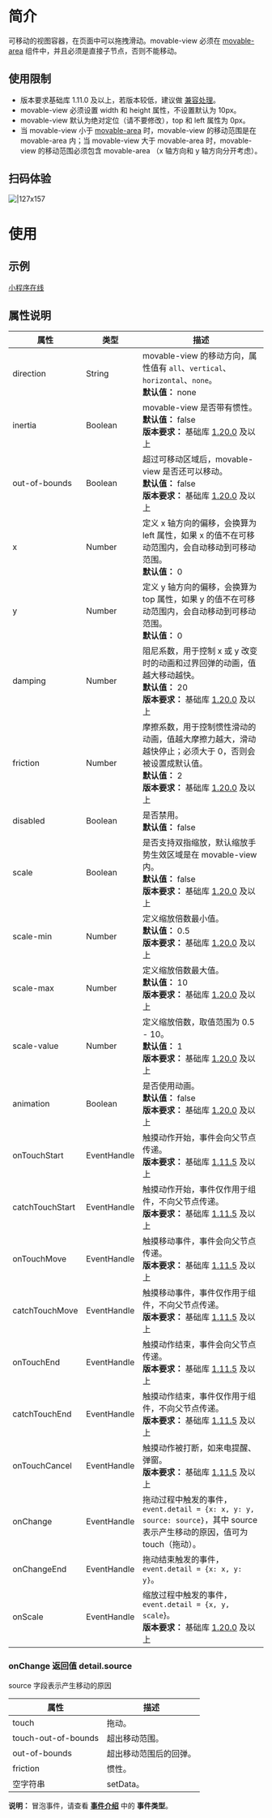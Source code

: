 # 简介
可移动的视图容器，在页面中可以拖拽滑动。movable-view 必须在 [movable-area](https://opendocs.alipay.com/mini/component/movable-area)  组件中，并且必须是直接子节点，否则不能移动。

## 使用限制
- 版本要求基础库 1.11.0 及以上，若版本较低，建议做 [兼容处理](https://opendocs.alipay.com/mini/framework/compatibility)。
- movable-view 必须设置 width 和 height 属性，不设置默认为 10px。
- movable-view 默认为绝对定位（请不要修改），top 和 left 属性为 0px。
- 当 movable-view 小于 [movable-area](https://opendocs.alipay.com/mini/component/movable-area) 时，movable-view 的移动范围是在 movable-area 内；当 movable-view 大于 movable-area 时，movable-view 的移动范围必须包含 movable-area （x 轴方向和 y 轴方向分开考虑）。

## 扫码体验
![|127x157](https://gw.alipayobjects.com/mdn/rms_d929c6/afts/img/A*V9IxRbitTwkAAAAAAAAAAABjARQnAQ#align=left&display=inline&height=158&margin=%5Bobject%20Object%5D&originHeight=1906&originWidth=1540&status=done&style=none&width=128)

# 使用

## 示例

[小程序在线](https://opendocs.alipay.com/openbox/mini/opendocs/basic-component?view=preview&defaultPage=pages/movable-view/index&defaultOpenedFiles=pages/movable-view/index&theme=light) 

## 属性说明
| **属性** | **类型** | **描述** |
| --- | --- | --- |
| direction | String | movable-view 的移动方向，属性值有 `all`、`vertical`、`horizontal`、`none`。<br />**默认值：** none |
| inertia | Boolean | movable-view 是否带有惯性。<br />**默认值：** false<br />**版本要求：** 基础库 [1.20.0](https://opendocs.alipay.com/mini/framework/compatibility) 及以上 |
| out-of-bounds | Boolean | 超过可移动区域后，movable-view 是否还可以移动。<br />**默认值：** false<br />**版本要求：** 基础库 [1.20.0](https://opendocs.alipay.com/mini/framework/compatibility) 及以上 |
| x | Number | 定义 x 轴方向的偏移，会换算为 left 属性，如果 x 的值不在可移动范围内，会自动移动到可移动范围。<br />**默认值：** 0 |
| y | Number | 定义 y 轴方向的偏移，会换算为 top 属性，如果 y 的值不在可移动范围内，会自动移动到可移动范围。<br />**默认值：** 0 |
| damping | Number | 阻尼系数，用于控制 x 或 y 改变时的动画和过界回弹的动画，值越大移动越快。<br />**默认值：** 20<br />**版本要求：** 基础库 [1.20.0](https://opendocs.alipay.com/mini/framework/compatibility) 及以上 |
| friction | Number | 摩擦系数，用于控制惯性滑动的动画，值越大摩擦力越大，滑动越快停止；必须大于 0，否则会被设置成默认值。<br />**默认值：** 2<br />**版本要求：** 基础库 [1.20.0](https://opendocs.alipay.com/mini/framework/compatibility) 及以上 |
| disabled | Boolean | 是否禁用。<br />**默认值：** false |
| scale | Boolean | 是否支持双指缩放，默认缩放手势生效区域是在 movable-view 内。<br />**默认值：** false<br />**版本要求：** 基础库 [1.20.0](https://opendocs.alipay.com/mini/framework/compatibility) 及以上 |
| scale-min | Number | 定义缩放倍数最小值。<br />**默认值：** 0.5<br />**版本要求：** 基础库 [1.20.0](https://opendocs.alipay.com/mini/framework/compatibility) 及以上 |
| scale-max | Number | 定义缩放倍数最大值。<br />**默认值：** 10<br />**版本要求：** 基础库 [1.20.0](https://opendocs.alipay.com/mini/framework/compatibility) 及以上 |
| scale-value | Number | 定义缩放倍数，取值范围为 0.5 - 10。<br />**默认值：** 1<br />**版本要求：** 基础库 [1.20.0](https://opendocs.alipay.com/mini/framework/compatibility) 及以上 |
| animation | Boolean | 是否使用动画。<br />**默认值：** false<br />**版本要求：** 基础库 [1.20.0](https://opendocs.alipay.com/mini/framework/compatibility) 及以上 |
| onTouchStart | EventHandle | 触摸动作开始，事件会向父节点传递。<br />**版本要求：** 基础库 [1.11.5](https://opendocs.alipay.com/mini/framework/compatibility) 及以上 |
| catchTouchStart | EventHandle | 触摸动作开始，事件仅作用于组件，不向父节点传递。<br />**版本要求：** 基础库 [1.11.5](https://opendocs.alipay.com/mini/framework/compatibility) 及以上 |
| onTouchMove | EventHandle | 触摸移动事件，事件会向父节点传递。<br />**版本要求：** 基础库 [1.11.5](https://opendocs.alipay.com/mini/framework/compatibility) 及以上 |
| catchTouchMove | EventHandle | 触摸移动事件，事件仅作用于组件，不向父节点传递。<br />**版本要求：** 基础库 [1.11.5](/mini/framework/compatibility) 及以上 |
| onTouchEnd | EventHandle | 触摸动作结束，事件会向父节点传递。<br />**版本要求：** 基础库 [1.11.5](https://opendocs.alipay.com/mini/framework/compatibility) 及以上 |
| catchTouchEnd | EventHandle | 触摸动作结束，事件仅作用于组件，不向父节点传递。<br />**版本要求：** 基础库 [1.11.5](https://opendocs.alipay.com/mini/framework/compatibility) 及以上 |
| onTouchCancel | EventHandle | 触摸动作被打断，如来电提醒、弹窗。<br />**版本要求：** 基础库 [1.11.5](https://opendocs.alipay.com/mini/framework/compatibility) 及以上 |
| onChange | EventHandle | 拖动过程中触发的事件，`event.detail = {x: x, y: y, source: source}`，其中 source 表示产生移动的原因，值可为 touch（拖动）。 |
| onChangeEnd | EventHandle | 拖动结束触发的事件，`event.detail = {x: x, y: y}`。 |
| onScale | EventHandle | 缩放过程中触发的事件，`event.detail = {x, y, scale`}。<br />**版本要求：** 基础库 [1.20.0](https://opendocs.alipay.com/mini/framework/compatibility) 及以上 |

### onChange 返回值 detail.source
source 字段表示产生移动的原因

| **属性** | **描述** |
| --- | --- |
| touch | 拖动。 |
| touch-out-of-bounds | 超出移动范围。 |
| out-of-bounds | 超出移动范围后的回弹。 |
| friction | 惯性。 |
| 空字符串 | setData。 |

**说明：** 冒泡事件，请查看 [**事件介绍**](https://opendocs.alipay.com/mini/framework/events) 中的 **事件类型**。
